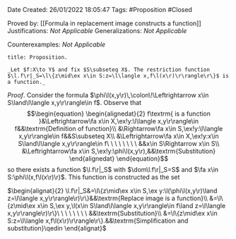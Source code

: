 <br />
<br />

Date Created: 26/01/2022 18:05:47
Tags: #Proposition #Closed 

Proved by: [[Formula in replacement image constructs a function]]
Justifications: _Not Applicable_
Generalizations: _Not Applicable_

Counterexamples: _Not Applicable_

``` ad-Proposition
title: Proposition.

_Let $f:X\to Y$ and fix $S\subseteq X$. The restriction function $\l.f\r|_S=\l\{z\mid\ex x\in S:z=\l\langle x,f\l(x\r)\r\rangle\r\}$ is a function._

```

_Proof_. Consider the formula $\phi\l(x,y\r)\,\colon\!\Leftrightarrow x\in S\land\l\langle x,y\r\rangle\in f$. Observe that
$$\begin{equation}
    \begin{alignedat}{2}
        f\textrm{ is a function }&\Leftrightarrow\fa x\in X,\ex!y:\l\langle x,y\r\rangle\in f&&\textrm{Definition of function}\\
        &\Rightarrow\fa x\in S,\ex!y:\l\langle x,y\r\rangle\in f&&S\subseteq X\\
        &\Leftrightarrow\fa x\in X,\ex!y:x\in S\land\l\langle x,y\r\rangle\in f\ \ \ \ \ \ \ \ &&x\in S\Rightarrow x\in S\\
        &\Leftrightarrow\fa x\in S,\ex!y:\phi\l(x,y\r),&&\textrm{Substitution}
    \end{alignedat}
\end{equation}$$
so there exists a function $\l.f\r|_S$ with $\dom\l.f\r|_S=S$ and $\fa x\in S:\phi\l(x,f\l(x\r)\r)$. This function is constructed as the set

$\begin{alignat}{2}
    \l.f\r|_S&=\l\{z\mid\ex x\in S,\ex y:\l(\phi\l(x,y\r)\land z=\l\langle x,y\r\rangle\r)\r\}&&\textrm{Replace image is a function}\\
    &=\l\{z\mid\ex x\in S,\ex y,\l(x\in S\land\l\langle x,y\r\rangle\in f\land z=\l\langle x,y\r\rangle\r)\r\}\ \ \ \ \ \ \ \ &&\textrm{Substitution}\\
    &=\l\{z\mid\ex x\in S:z=\l\langle x,f\l(x\r)\r\rangle\r\}.&&\textrm{Simplification and substitution}\qedin
\end{alignat}$
